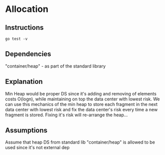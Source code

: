 # Allocation

## Instructions
```
go test -v
```

## Dependencies
"container/heap" - as part of the standard library

## Explanation
Min Heap would be proper DS since it's adding and removing of elements costs O(logn), while maintaining on top the data center with lowest risk. We can use this mechanics of the min heap to store each fragment in the next data center with lowest risk and fix the data center's risk every time a new fragment is stored. Fixing it's risk will re-arrange the heap...

## Assumptions
Assume that heap DS from standard lib "container/heap" is allowed to be used since it's not external dep